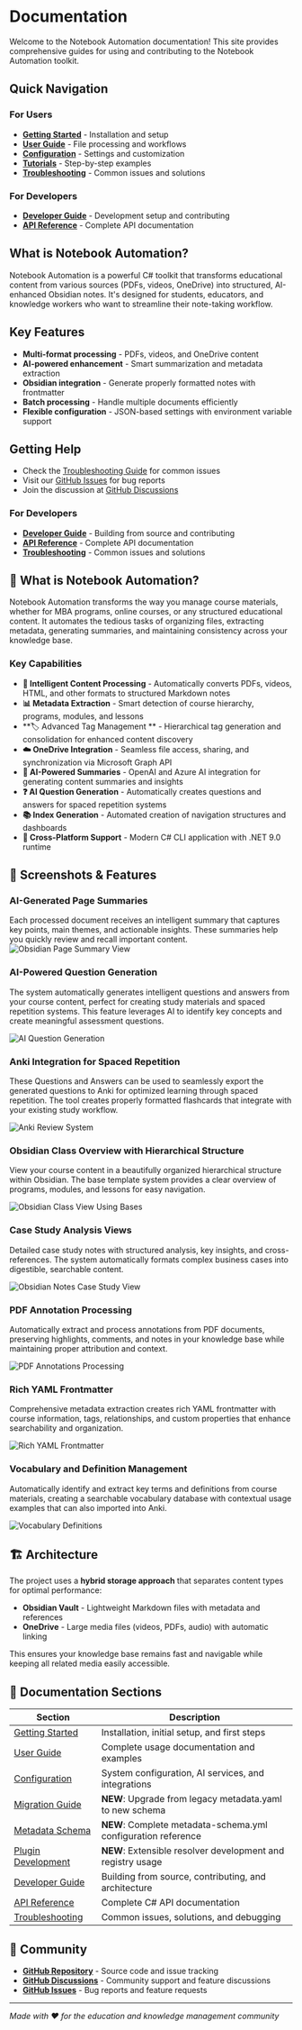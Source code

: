 # Documentation

Welcome to the Notebook Automation documentation! This site provides comprehensive guides for using and contributing to the Notebook Automation toolkit.

## Quick Navigation

### For Users
- **[Getting Started](getting-started/index.md)** - Installation and setup
- **[User Guide](user-guide/index.md)** - File processing and workflows
- **[Configuration](configuration/index.md)** - Settings and customization
- **[Tutorials](tutorials/index.md)** - Step-by-step examples
- **[Troubleshooting](troubleshooting/index.md)** - Common issues and solutions

### For Developers
- **[Developer Guide](developer-guide/building.md)** - Development setup and contributing
- **[API Reference](api/index.html)** - Complete API documentation

## What is Notebook Automation?

Notebook Automation is a powerful C# toolkit that transforms educational content from various sources (PDFs, videos, OneDrive) into structured, AI-enhanced Obsidian notes. It's designed for students, educators, and knowledge workers who want to streamline their note-taking workflow.

## Key Features

- **Multi-format processing** - PDFs, videos, and OneDrive content
- **AI-powered enhancement** - Smart summarization and metadata extraction
- **Obsidian integration** - Generate properly formatted notes with frontmatter
- **Batch processing** - Handle multiple documents efficiently
- **Flexible configuration** - JSON-based settings with environment variable support

## Getting Help

- Check the [Troubleshooting Guide](troubleshooting/index.md) for common issues
- Visit our [GitHub Issues](https://github.com/danielshue/notebook-automation/issues) for bug reports
- Join the discussion at [GitHub Discussions](https://github.com/danielshue/notebook-automation/discussions)

### For Developers

- **[Developer Guide](developer-guide/)** - Building from source and contributing
- **[API Reference](api/)** - Complete API documentation
- **[Troubleshooting](troubleshooting/)** - Common issues and solutions

## 🌟 What is Notebook Automation?

Notebook Automation transforms the way you manage course materials, whether for MBA programs, online courses, or any structured educational content. It automates the tedious tasks of organizing files, extracting metadata, generating summaries, and maintaining consistency across your knowledge base.

### Key Capabilities

- **🤖 Intelligent Content Processing** - Automatically converts PDFs, videos, HTML, and other formats to structured Markdown notes
- **📊 Metadata Extraction** - Smart detection of course hierarchy, programs, modules, and lessons
- **🏷️ Advanced Tag Management ** - Hierarchical tag generation and consolidation for enhanced content discovery
- **☁️ OneDrive Integration** - Seamless file access, sharing, and synchronization via Microsoft Graph API
- **🧠 AI-Powered Summaries** - OpenAI and Azure AI integration for generating content summaries and insights
- **❓ AI Question Generation** - Automatically creates questions and answers for spaced repetition systems
- **📚 Index Generation** - Automated creation of navigation structures and dashboards
- **🔄 Cross-Platform Support** - Modern C# CLI application with .NET 9.0 runtime

## 📸 Screenshots & Features

### AI-Generated Page Summaries

Each processed document receives an intelligent summary that captures key points, main themes, and actionable insights. These summaries help you quickly review and recall important content.
![Obsidian Page Summary View](images/ObsidianPageSummaryView.png)

### AI-Powered Question Generation

The system automatically generates intelligent questions and answers from your course content, perfect for creating study materials and spaced repetition systems. This feature leverages AI to identify key concepts and create meaningful assessment questions.

![AI Question Generation](images/AI-Question-Generation.png)

### Anki Integration for Spaced Repetition

These Questions and Answers can be used to seamlessly export the generated questions to Anki for optimized learning through spaced repetition. The tool creates properly formatted flashcards that integrate with your existing study workflow.

![Anki Review System](images/AnkiReview.png)

### Obsidian Class Overview with Hierarchical Structure

View your course content in a beautifully organized hierarchical structure within Obsidian. The base template system provides a clear overview of programs, modules, and lessons for easy navigation.

![Obsidian Class View Using Bases](images/ObsidianClassViewUsingBases.png)

### Case Study Analysis Views

Detailed case study notes with structured analysis, key insights, and cross-references. The system automatically formats complex business cases into digestible, searchable content.

![Obsidian Notes Case Study View](images/ObsidianNotesCaseStudyView.png)

### PDF Annotation Processing

Automatically extract and process annotations from PDF documents, preserving highlights, comments, and notes in your knowledge base while maintaining proper attribution and context.

![PDF Annotations Processing](images/PDF-Annotations.png)

### Rich YAML Frontmatter

Comprehensive metadata extraction creates rich YAML frontmatter with course information, tags, relationships, and custom properties that enhance searchability and organization.

![Rich YAML Frontmatter](images/RichYamlFrontmatter.png)

### Vocabulary and Definition Management

Automatically identify and extract key terms and definitions from course materials, creating a searchable vocabulary database with contextual usage examples that can also imported into Anki.

![Vocabulary Definitions](images/VocabularyDefinitions.png)

## 🏗️ Architecture

The project uses a **hybrid storage approach** that separates content types for optimal performance:

- **Obsidian Vault** - Lightweight Markdown files with metadata and references
- **OneDrive** - Large media files (videos, PDFs, audio) with automatic linking

This ensures your knowledge base remains fast and navigable while keeping all related media easily accessible.

## 📖 Documentation Sections

| Section | Description |
|---------|-------------|
| [Getting Started](getting-started/) | Installation, initial setup, and first steps |
| [User Guide](user-guide/) | Complete usage documentation and examples |
| [Configuration](configuration/) | System configuration, AI services, and integrations |
| [Migration Guide](migration-guide.md) | **NEW**: Upgrade from legacy metadata.yaml to new schema |
| [Metadata Schema](metadata-schema-configuration.md) | **NEW**: Complete metadata-schema.yml configuration reference |
| [Plugin Development](plugin-development.md) | **NEW**: Extensible resolver development and registry usage |
| [Developer Guide](developer-guide/) | Building from source, contributing, and architecture |
| [API Reference](api/) | Complete C# API documentation |
| [Troubleshooting](troubleshooting/) | Common issues, solutions, and debugging |

## 🤝 Community

- **[GitHub Repository](https://github.com/danielshue/notebook-automation)** - Source code and issue tracking
- **[GitHub Discussions](https://github.com/danielshue/notebook-automation/discussions)** - Community support and feature discussions
- **[GitHub Issues](https://github.com/danielshue/notebook-automation/issues)** - Bug reports and feature requests

---

*Made with ❤️ for the education and knowledge management community*
